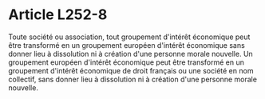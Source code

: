 # Article L252-8

Toute société ou association, tout groupement d'intérêt économique peut être transformé en un groupement européen d'intérêt économique sans donner lieu à dissolution ni à création d'une personne morale nouvelle.   Un groupement européen d'intérêt économique peut être transformé en un groupement d'intérêt économique de droit français ou une société en nom collectif, sans donner lieu à dissolution ni à création d'une personne morale nouvelle.